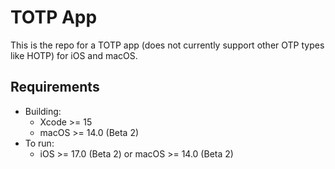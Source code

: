 # TOTP App

This is the repo for a TOTP app (does not currently support other OTP types like HOTP)
for iOS and macOS.


## Requirements
- Building: 
  - Xcode >= 15
  - macOS >= 14.0 (Beta 2)
- To run:
  - iOS >= 17.0 (Beta 2) or macOS >= 14.0 (Beta 2)
